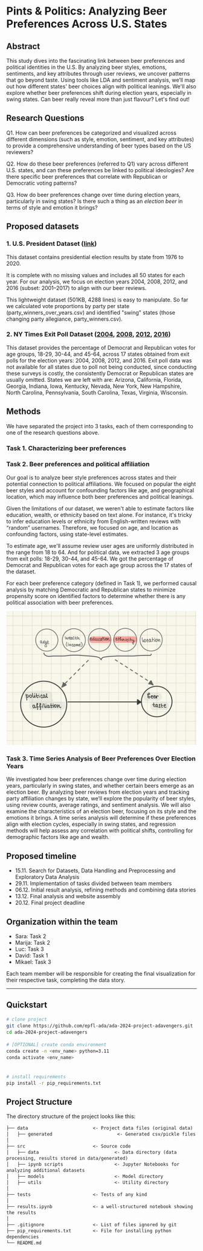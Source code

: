 # Pints & Politics: Analyzing Beer Preferences Across U.S. States


## Abstract
This study dives into the fascinating link between beer preferences and political identities in the U.S. By analyzing beer styles, emotions, sentiments, and key attributes through user reviews, we uncover patterns that go beyond taste. Using tools like LDA and sentiment analysis, we’ll map out how different states' beer choices align with political leanings. We'll also explore whether beer preferences shift during election years, especially in swing states. Can beer really reveal more than just flavour? Let's find out!


## Research Questions


Q1. How can beer preferences be categorized and visualized across different dimensions (such as style, emotion, sentiment, and key attributes) to provide a comprehensive understanding of beer types based on the US reviewers?

Q2. How do these beer preferences (referred to Q1) vary across different U.S. states, and can these preferences be linked to political ideologies? Are there specific beer preferences that correlate with Republican or Democratic voting patterns?

Q3. How do beer preferences change over time during election years, particularly in swing states? Is there such a thing as an *election beer* in terms of style and emotion it brings?




## Proposed datasets


### 1. U.S. President Dataset ([link](https://doi.org/10.7910/DVN/42MVDX))

This dataset contains presidential election results by state from 1976 to 2020.

It is complete with no missing values and includes all 50 states for each year. For our analysis, we focus on election years 2004, 2008, 2012, and 2016 (subset: 2001–2017) to align with our beer reviews. 

This lightweight dataset (501KB, 4288 lines) is easy to manipulate. So far we calculated vote proportions by party per state (party_winners_over_years.csv) and identified "swing" states (those changing party allegiance, party_winners.csv).


### 2. NY Times Exit Poll Dataset ([2004](https://www.nytimes.com/elections/2012/results/president/exit-polls.html), [2008](https://archive.nytimes.com/www.nytimes.com/elections/2008/results/president/national-exit-polls.html?mod=article_inline), [2012](https://www.nytimes.com/elections/2012/results/president/exit-polls.html), [2016](https://edition.cnn.com/election/2016/results/exit-polls))

This dataset provides the percentage of Democrat and Republican votes for age groups, 18-29, 30-44, and 45-64, across 17 states obtained from exit polls for the election years: 2004, 2008, 2012, and 2016. Exit poll data was not available for all states due to poll not being conducted, since conducting these surveys is costly, the consistently Democrat or Republican states are usually omitted. States we are left with are: Arizona, California, Florida, Georgia, Indiana, Iowa, Kentucky, Nevada, New York, New Hampshire, North Carolina, Pennsylvania, South Carolina, Texas, Virginia, Wisconsin.

## Methods


We have separated the project into 3 tasks, each of them corresponding to one of the research questions above.


### Task 1. Characterizing beer preferences


### Task 2. Beer preferences and political affiliation
Our goal is to analyze beer style preferences across states and their potential connection to political affiliations. We focused on popular the eight beer styles and account for confounding factors like age, and geographical location, which may influence both beer preferences and political leanings.

Given the limitations of our dataset, we weren't able to estimate factors like education, wealth, or ethnicity based on text alone. For instance, it's tricky to infer education levels or ethnicity from English-written reviews with “random” usernames. Therefore, we focused on age, and location as confounding factors, using state-level estimates.

To estimate age, we'll assume review user ages are uniformly distributed in the range from 18 to 64. And for political data, we extracted 3 age groups from exit polls: 18-29, 30-44, and 45-64. We got the percentage of Democrat and Republican votes for each age group across the 17 states of the dataset.

For each beer preference category (defined in Task 1), we performed causal analysis by matching Democratic and Republican states to minimize propensity score on identified factors to determine whether there is any political association with beer preferences.


![Confounding factors graph](confounding_factors.JPG)


### Task 3. Time Series Analysis of Beer Preferences Over Election Years
We investigated how beer preferences change over time during election years, particularly in swing states, and whether certain beers emerge as an election beer. By analyzing beer reviews from election years and tracking party affiliation changes by state, we’ll explore the popularity of beer styles, using review counts, average ratings, and sentiment analysis. We will also examine the characteristics of an election beer, focusing on its style and the emotions it brings. A time series analysis will determine if these preferences align with election cycles, especially in swing states, and regression methods will help assess any correlation with political shifts, controlling for demographic factors like age and wealth.

## Proposed timeline

- 15.11. Search for Datasets, Data Handling and Preprocessing and Exploratory Data Analysis
- 29.11. Implementation of tasks divided between team members
- 06.12. Initial result analysis, refining methods and combining data stories
- 13.12. Final analysis and website assembly
- 20.12. Final project deadline


## Organization within the team

- Sara: Task 2
- Marija: Task 2
- Luc: Task 3
- David: Task 1
- Mikael: Task 3

Each team member will be responsible for creating the final visualization for their respective task, completing the data story.

___
## Quickstart

```bash
# clone project
git clone https://github.com/epfl-ada/ada-2024-project-adavengers.git
cd ada-2024-project-adavengers

# [OPTIONAL] create conda environment
conda create -n <env_name> python=3.11
conda activate <env_name>


# install requirements
pip install -r pip_requirements.txt
```



## Project Structure

The directory structure of the project looks like this:

```
├── data                        <- Project data files (original data)
│   ├── generated                        <- Generated csv/pickle files
│
├── src                         <- Source code
│   ├── data                            <- Data directory (data processing, results stored in data/generated)
│   ├── ipynb scripts                   <- Jupyter Notebooks for analyzing additional datasets
│   ├── models                          <- Model directory
│   ├── utils                           <- Utility directory
│
├── tests                       <- Tests of any kind
│
├── results.ipynb               <- a well-structured notebook showing the results
│
├── .gitignore                  <- List of files ignored by git
├── pip_requirements.txt        <- File for installing python dependencies
└── README.md
```

